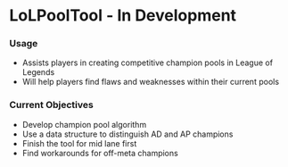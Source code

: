 # LoLPoolTool - In Development
### Usage
* Assists players in creating competitive champion pools in League of Legends
* Will help players find flaws and weaknesses within their current pools
### Current Objectives
* Develop champion pool algorithm
* Use a data structure to distinguish AD and AP champions
* Finish the tool for mid lane first
* Find workarounds for off-meta champions
